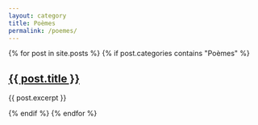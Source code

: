 ```yaml
---
layout: category
title: Poèmes
permalink: /poemes/
---
```


<div class="posts">
  {% for post in site.posts %}
    {% if post.categories contains "Poèmes" %}
      <article>
        <h2><a href="{{ post.url }}">{{ post.title }}</a></h2>
        <p>{{ post.excerpt }}</p>
      </article>
    {% endif %}
  {% endfor %}
</div>

